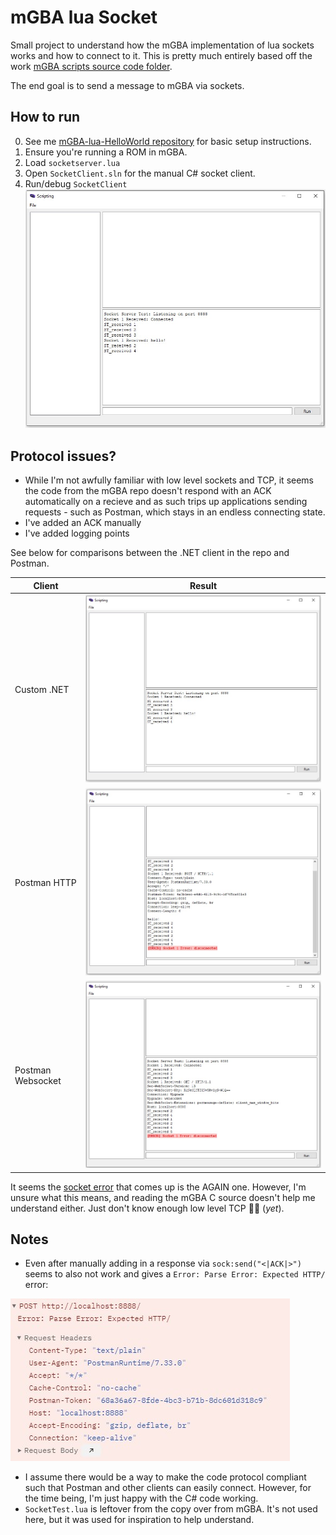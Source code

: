 # mGBA lua Socket
Small project to understand how the mGBA implementation of lua sockets works and how to connect to it. This is pretty much entirely based off the work [mGBA scripts source code folder](https://github.com/mgba-emu/mgba/tree/master/res/scripts).

The end goal is to send a message to mGBA via sockets.

## How to run
0. See me [mGBA-lua-HelloWorld repository](https://github.com/nikouu/mGBA-lua-HelloWorld) for basic setup instructions.
1. Ensure you're running a ROM in mGBA.
2. Load `socketserver.lua`
3. Open `SocketClient.sln` for the manual C# socket client.
4. Run/debug `SocketClient` 
![](images/MessageReceivedDotnet.jpg)

## Protocol issues?
- While I'm not awfully familiar with low level sockets and TCP, it seems the code from the mGBA repo doesn't respond with an ACK automatically on a recieve and as such trips up applications sending requests - such as Postman, which stays in an endless connecting state.
- I've added an ACK manually
- I've added logging points 

See below for comparisons between the .NET client in the repo and Postman. 

| Client            | Result                                          |
| ----------------- | ----------------------------------------------- |
| Custom .NET       | ![](images/MessageReceivedDotnet.jpg)           |
| Postman HTTP      | ![](images/MessageReceivedPostmanHttp.jpg)      |
| Postman Websocket | ![](images/MessageReceivedPostmanWebsocket.jpg) |

It seems the [socket error](https://mgba.io/docs/scripting.html#constant-SOCKERR) that comes up is the AGAIN one. However, I'm unsure what this means, and reading the mGBA C source doesn't help me understand either. Just don't know enough low level TCP 🤷‍♀️ (*yet*).

## Notes

- Even after manually adding in a response via `sock:send("<|ACK|>")` seems to also not work and gives a `Error: Parse Error: Expected HTTP/` error:

![](images/PostmanError.jpg)

- I assume there would be a way to make the code protocol compliant such that Postman and other clients can easily connect. However, for the time being, I'm just happy with the C# code working.
- `SocketTest.lua` is leftover from the copy over from mGBA. It's not used here, but it was used for inspiration to help understand.
